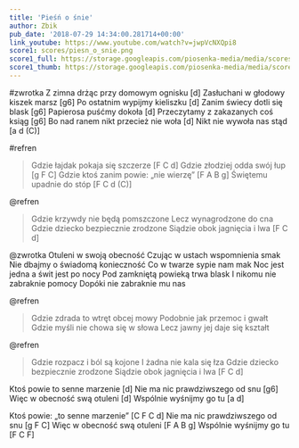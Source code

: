```yaml
---
title: 'Pieśń o śnie'
author: Zbik
pub_date: '2018-07-29 14:34:00.281714+00:00'
link_youtube: https://www.youtube.com/watch?v=jwpVcNXQpi8
score1: scores/piesn_o_snie.png
score1_full: https://storage.googleapis.com/piosenka-media/media/scores/piesn_o_snie.png
score1_thumb: https://storage.googleapis.com/piosenka-media/media/scores/piesn_o_snie.png.180x0_q85_upscale.png
---
```


#zwrotka
Z zimna drżąc przy domowym ognisku [d]
Zasłuchani w głodowy kiszek marsz [g6]
Po ostatnim wypijmy kieliszku [d]
Zanim świecy dotli się blask [g6]
Papierosa puśćmy dokoła [d]
Przeczytamy z zakazanych coś ksiąg [g6]
Bo nad ranem nikt przecież nie woła [d]
Nikt nie wywoła nas stąd [a d (C)]

#refren
>Gdzie łajdak pokaja się szczerze [F C d]
>Gdzie złodziej odda swój łup [g F C]
>Gdzie ktoś zanim powie: „nie wierzę” [F A B g]
>Świętemu upadnie do stóp [F C d (C)]

@refren
>Gdzie krzywdy nie będą pomszczone
>Lecz wynagrodzone do cna
>Gdzie dziecko bezpiecznie zrodzone
>Siądzie obok jagnięcia i lwa [F C d]

@zwrotka
Otuleni w swoją obecność
Czując w ustach wspomnienia smak
Nie dbajmy o świadomą konieczność
Co w twarze sypie nam mak
Noc jest jedna a świt jest po nocy
Pod zamkniętą powieką trwa blask
I nikomu nie zabraknie pomocy
Dopóki nie zabraknie mu nas

@refren
>Gdzie zdrada to wtręt obcej mowy
>Podobnie jak przemoc i gwałt
>Gdzie myśli nie chowa się w słowa
>Lecz jawny jej daje się kształt

@refren
>Gdzie rozpacz i ból są kojone
>I żadna nie kala się łza
>Gdzie dziecko bezpiecznie zrodzone
>Siądzie obok jagnięcia i lwa [F C d]

Ktoś powie to senne marzenie [d]
Nie ma nic prawdziwszego od snu [g6]
Więc w obecność swą otuleni [d]
Wspólnie wyśnijmy go tu [a d]

Ktoś powie: „to senne marzenie” [C F C d]
Nie ma nic prawdziwszego od snu [g F C]
Więc w obecność swą otuleni [F A B g]
Wspólnie wyśnijmy go tu [F C F]